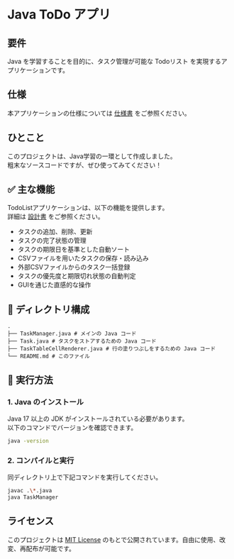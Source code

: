 # Java ToDo アプリ

## 要件

Java を学習することを目的に、タスク管理が可能な Todoリスト を実現するアプリケーションです。  

## 仕様

本アプリケーションの仕様については [仕様書](https://github.com/teppei19980914/TodoList/blob/main/%E4%BB%95%E6%A7%98%E6%9B%B8.md) をご参照ください。  

## ひとこと

このプロジェクトは、Java学習の一環として作成しました。  
粗末なソースコードですが、ぜひ使ってみてください！  

## ✅ 主な機能

TodoListアプリケーションは、以下の機能を提供します。  
詳細は [設計書](https://github.com/teppei19980914/TodoList/blob/main/%E8%A8%AD%E8%A8%88%E6%9B%B8.md) をご参照ください。  

* タスクの追加、削除、更新
* タスクの完了状態の管理
* タスクの期限日を基準とした自動ソート
* CSVファイルを用いたタスクの保存・読み込み
* 外部CSVファイルからのタスク一括登録
* タスクの優先度と期限切れ状態の自動判定
* GUIを通じた直感的な操作

## 📁 ディレクトリ構成

```TEXT
.
├── TaskManager.java # メインの Java コード
├── Task.java # タスクをストアするための Java コード
├── TaskTableCellRenderer.java # 行の塗りつぶしをするための Java コード
└── README.md # このファイル
```

## 🚀 実行方法

### 1. Java のインストール

Java 17 以上の JDK がインストールされている必要があります。  
以下のコマンドでバージョンを確認できます。  

```bash
java -version
```

### 2. コンパイルと実行

同ディレクトリ上で下記コマンドを実行してください。  

```bash
javac .\*.java
java TaskManager
```

## ライセンス

このプロジェクトは [MIT License](https://opensource.org/license/MIT) のもとで公開されています。自由に使用、改変、再配布が可能です。  
